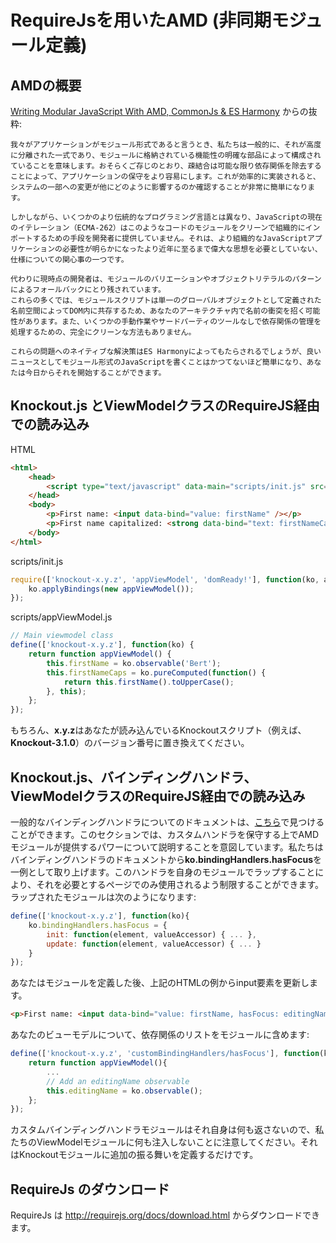 # RequireJsを用いたAMD (非同期モジュール定義)

## AMDの概要

[Writing Modular JavaScript With AMD, CommonJs & ES Harmony](http://addyosmani.com/writing-modular-js/) からの抜粋:

```
我々がアプリケーションがモジュール形式であると言うとき、私たちは一般的に、それが高度に分離された一式であり、モジュールに格納されている機能性の明確な部品によって構成されていることを意味します。おそらくご存じのとおり、疎結合は可能な限り依存関係を除去することによって、アプリケーションの保守をより容易にします。これが効率的に実装されると、システムの一部への変更が他にどのように影響するのか確認することが非常に簡単になります。

しかしながら、いくつかのより伝統的なプログラミング言語とは異なり、JavaScriptの現在のイテレーション（ECMA-262）はこのようなコードのモジュールをクリーンで組織的にインポートするための手段を開発者に提供していません。それは、より組織的なJavaScriptアプリケーションの必要性が明らかになったより近年に至るまで偉大な思想を必要としていない、仕様についての関心事の一つです。

代わりに現時点の開発者は、モジュールのバリエーションやオブジェクトリテラルのパターンによるフォールバックにとり残されています。
これらの多くでは、モジュールスクリプトは単一のグローバルオブジェクトとして定義された名前空間によってDOM内に共存するため、あなたのアーキテクチャ内で名前の衝突を招く可能性があります。また、いくつかの手動作業やサードパーティのツールなしで依存関係の管理を処理するための、完全にクリーンな方法もありません。

これらの問題へのネイティブな解決策はES Harmonyによってもたらされるでしょうが、良いニュースとしてモジュール形式のJavaScriptを書くことはかつてないほど簡単になり、あなたは今日からそれを開始することができます。

```

## Knockout.js とViewModelクラスのRequireJS経由での読み込み

HTML

```html
<html>
    <head>
        <script type="text/javascript" data-main="scripts/init.js" src="scripts/require.js"></script>
    </head>
    <body>
        <p>First name: <input data-bind="value: firstName" /></p>
        <p>First name capitalized: <strong data-bind="text: firstNameCaps"></strong></p>
    </body>
</html>
```

scripts/init.js
```javascript
require(['knockout-x.y.z', 'appViewModel', 'domReady!'], function(ko, appViewModel) {
    ko.applyBindings(new appViewModel());
});
```

scripts/appViewModel.js
```javascript
// Main viewmodel class
define(['knockout-x.y.z'], function(ko) {
    return function appViewModel() {
        this.firstName = ko.observable('Bert');
        this.firstNameCaps = ko.pureComputed(function() {
            return this.firstName().toUpperCase();
        }, this);
    };
});
```

もちろん、**x.y.z**はあなたが読み込んでいるKnockoutスクリプト（例えば、**Knockout-3.1.0**）のバージョン番号に置き換えてください。

## Knockout.js、バインディングハンドラ、ViewModelクラスのRequireJS経由での読み込み

一般的なバインディングハンドラについてのドキュメントは、[こちら](./custom-bindings)で見つけることができます。このセクションでは、カスタムハンドラを保守する上でAMDモジュールが提供するパワーについて説明することを意図しています。私たちはバインディングハンドラのドキュメントから**ko.bindingHandlers.hasFocus**を一例として取り上げます。このハンドラを自身のモジュールでラップすることにより、それを必要とするページでのみ使用されるよう制限することができます。ラップされたモジュールは次のようになります:

```javascript
define(['knockout-x.y.z'], function(ko){
    ko.bindingHandlers.hasFocus = {
        init: function(element, valueAccessor) { ... },
        update: function(element, valueAccessor) { ... }
    }
});
```

あなたはモジュールを定義した後、上記のHTMLの例からinput要素を更新します。

```html
<p>First name: <input data-bind="value: firstName, hasFocus: editingName" /><span data-bind="visible: editingName"> You're editing the name!</span></p>
```

あなたのビューモデルについて、依存関係のリストをモジュールに含めます:

```javascript
define(['knockout-x.y.z', 'customBindingHandlers/hasFocus'], function(ko) {
    return function appViewModel(){
        ...
        // Add an editingName observable
        this.editingName = ko.observable();
    };
});
```

カスタムバインディングハンドラモジュールはそれ自身は何も返さないので、私たちのViewModelモジュールに何も注入しないことに注意してください。それはKnockoutモジュールに追加の振る舞いを定義するだけです。

## RequireJs のダウンロード

RequireJs は http://requirejs.org/docs/download.html からダウンロードできます。
